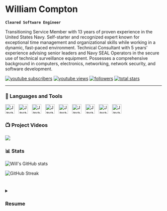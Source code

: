 # William Compton

**`Cleared Software Engineer`**

Transitioning Service Member with 13 years of proven experience in the United States Navy. Self-starter and recognized expert known for exceptional time management and organizational skills while working in a dynamic, fast-paced environment. Technical Consultant with 5 years’ experience advising senior leaders and Navy SEAL Operators in the secure use of technical surveillance equipment. Possesses a comprehensive background in computers, electronics, networking, network security, and software development.

<p align="left">
      <a href="https://www.youtube.com/channel/UCeumsBHIMbiRWkzD_-8rywQ?sub_confirmation=1">
         <img alt="youtube subscribers" title="Subscribe to my YouTube channel" src="https://custom-icon-badges.demolab.com/youtube/channel/subscribers/UCeumsBHIMbiRWkzD_-8rywQ?color=%23E05D44&label=SUBSCRIBE&logo=video&logoColor=white&style=for-the-badge&labelColor=CE4630"/></a> 
      <a href="https://www.youtube.com/channel/UCeumsBHIMbiRWkzD_-8rywQ">
         <img alt="youtube views" title="YouTube views" src="https://custom-icon-badges.demolab.com/youtube/channel/views/UCeumsBHIMbiRWkzD_-8rywQ?color=%23E1AD0E&logo=eye&logoColor=white&style=for-the-badge&labelColor=C79600"/></a> 
      <a href="https://github.com/william-compton?tab=followers">
         <img alt="followers" title="Follow me on Github" src="https://custom-icon-badges.demolab.com/github/followers/william-compton?color=236ad3&labelColor=1155ba&style=for-the-badge&logo=person-add&label=Follow&logoColor=white"/></a>
      <a href="https://github.com/william-compton?tab=repositories&sort=stargazers">
         <img alt="total stars" title="Total stars on GitHub" src="https://custom-icon-badges.demolab.com/github/stars/william-compton?color=55960c&style=for-the-badge&labelColor=488207&logo=star"/></a>
</p>

---

### 🧰 Languages and Tools

<img align="left" alt="Java" width="30px" style="padding-right:10px;" src="https://cdn.jsdelivr.net/gh/devicons/devicon/icons/java/java-original.svg"/>
<img align="left" alt="Java" width="30px" style="padding-right:10px;" src="https://cdn.jsdelivr.net/gh/devicons/devicon/icons/git/git-original.svg" />
<img align="left" alt="Java" width="30px" style="padding-right:10px;" src="https://cdn.jsdelivr.net/gh/devicons/devicon/icons/linux/linux-original.svg" />
<img align="left" alt="Java" width="30px" style="padding-right:10px;" src="https://cdn.jsdelivr.net/gh/devicons/devicon/icons/html5/html5-plain.svg" />
<img align="left" alt="Java" width="30px" style="padding-right:10px;" src="https://cdn.jsdelivr.net/gh/devicons/devicon/icons/css3/css3-plain.svg" />
<img align="left" alt="Java" width="30px" style="padding-right:10px;" src="https://cdn.jsdelivr.net/gh/devicons/devicon/icons/javascript/javascript-plain.svg" />
<img align="left" alt="Java" width="30px" style="padding-right:10px;" src="https://cdn.jsdelivr.net/gh/devicons/devicon/icons/react/react-original.svg" />
<img align="left" alt="Java" width="30px" style="padding-right:10px;" src="https://cdn.jsdelivr.net/gh/devicons/devicon/icons/nodejs/nodejs-original.svg" />
<img align="left" alt="Java" width="30px" style="padding-right:10px;" src="https://cdn.jsdelivr.net/gh/devicons/devicon/icons/python/python-plain.svg" />
<br />

#
### 📺 Project Videos

<!-- BEGIN YOUTUBE-CARDS -->

<!-- END YOUTUBE-CARDS -->

[<img src="https://custom-icon-badges.demolab.com/badge/-Subscribe%20For%20More-red?style=for-the-badge&logo=video&logoColor=white"/>](https://www.youtube.com/channel/UCeumsBHIMbiRWkzD_-8rywQ?sub_confirmation=1)
### 📊 Stats

![Will's GitHub stats](https://github-readme-stats.vercel.app/api?username=william-compton&show_icons=true&theme=gruvbox)

![GitHub Streak](https://streak-stats.demolab.com?user=william-compton&theme=gruvbox&border_radius=4.5)

#

<details>
 <summary><h3>Resume</h3></summary>
<h4>WILLIAM A. COMPTON</h4>
<div>williamacompton1@gmail.com
linkedin.com/in/williamacompton
github.com/william-compton</div>

<h4>PORTFOLIO</h4>
<h5>william-compton.github.io</h5>

<h4>PROFESSIONAL SUMMARY<h5>

<div>Transitioning Service Member with a TOP SECRET (SCI) security clearance and 13 years of proven
experience in the United States Navy. Self-starter and recognized expert known for exceptional time
management and organizational skills while working in a dynamic, fast-paced environment. Technical
Consultant with 5 years’ experience advising senior leaders and Navy SEAL Operators in the secure use
of technical surveillance equipment. Possesses a comprehensive background in computers, electronics,
networking, network security, and software development.</div>

RELEVANT WORK EXPERIENCE

DEFENDEDGE 2022 –
present
Software Engineer Intern | Remote 2022 – present
 Builds RESTful APIs in Java and Python that serve millions of datapoints to a JavaScript/React
front-end for two SaaS products.
 Tech Stack: HTML, CSS, JavaScript/React, Python, Java, MySQL, AWS Lambda, AWS RDS,
AWS EC2.
UNITED STATES NAVY 2009 –
present
Technical Consultant
NAVAL SPECIAL WARFARE DEVELOPMENT GROUP | Virginia Beach, VA 2017 – 2022
 Trains and advises senior leaders and Navy SEAL Operators in the planning, coordination, and
secure use of unique, non-standard surveillance, photographic, communications, and electronics
devices supporting global operations.
 Supervises the use and appropriate implementation of a managed attribution VPN network for
secure data routing and processing.
Telecommunications Supervisor
NAVAL COMPUTER AND TELECOMMUNICATIONS STATION SICILY | Sigonella, Sicily 2014 – 2017
 Oversaw operations and maintenance of three Multi-Service Provisioning Platform trunks, 437
voice and data circuits, and 1,561 workstations.

WILLIAM A. COMPTON
 Supervised communications support to U.S., NATO, and coalition forces operating in the Africa
Command, European Command, and Central Command areas of responsibility.
Communications Technician
NAVAL MOBILE CONSTRUCTION BATTALION | Gulfport, Mississippi 2009 – 2014
 Operated and maintained communications systems, tactical data networks, and NMCI network
systems ensuring compliance with DoD cybersecurity policies.
CERTIFICATIONS

CompTIA Advanced Security Practitioner (CASP+)
CompTIA Cybersecurity Analyst (CySA+)

CompTIA Security+
CompTIA Cloud+
CompTIA Linux+

EC-Council Certified Ethical Hacker (CEH)
TECHNICAL SKILLS
Mac OS / Microsoft Windows / Linux
Java / Python / HTML / CSS / JavaScript
SQL / Django / React
QUALIFICATIONS

Department of Labor Internetworking Technician
Department of Labor Computer Operator

EDUCATION

University of Maryland Global Campus | B.S. Computer Networks and Cybersecurity
University of Maryland Global Campus | B.S. Software Development and Security (2023)

Code Platoon Full Stack Software Engineering Program

[website]: https://william-compton.github.io
[youtube]: https://youtube.com/UCeumsBHIMbiRWkzD_-8rywQ